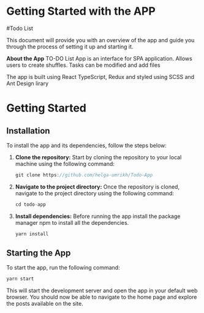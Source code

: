 # Getting Started with the APP

#Todo List

This document will provide you with an overview of the app and guide you through the process of setting it up and starting it.

**About the App**
TO-DO List App is an interface for SPA application. Allows users to create shuffles. Tasks can be modified and add files

The app is built using React TypeScript, Redux and styled using SCSS and Ant Design lirary

# Getting Started

## Installation

To install the app and its dependencies, follow the steps below:

1.  **Clone the repository:**
    Start by cloning the repository to your local machine using the following command:
    ```cpp
    git clone https://github.com/helga-umrikh/Todo-App
    ```
2.  **Navigate to the project directory:**
    Once the repository is cloned, navigate to the project directory using the following command:
    ```cpp
    cd todo-app
    ```
3.  **Install dependencies:**
    Before running the app install the package manager npm to install all the dependencies.
    ```cpp
    yarn install
    ```

## Starting the App

To start the app, run the following command:

```cpp
yarn start
```

This will start the development server and open the app in your default web browser. You should now be able to navigate to the home page and explore the posts available on the site.
